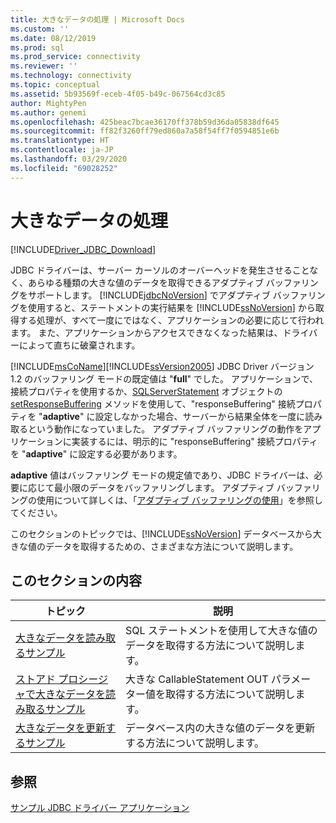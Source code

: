 ```yaml
---
title: 大きなデータの処理 | Microsoft Docs
ms.custom: ''
ms.date: 08/12/2019
ms.prod: sql
ms.prod_service: connectivity
ms.reviewer: ''
ms.technology: connectivity
ms.topic: conceptual
ms.assetid: 5b93569f-eceb-4f05-b49c-067564cd3c85
author: MightyPen
ms.author: genemi
ms.openlocfilehash: 425beac7bcae36170ff378b59d36da05838df645
ms.sourcegitcommit: ff82f3260ff79ed860a7a58f54ff7f0594851e6b
ms.translationtype: HT
ms.contentlocale: ja-JP
ms.lasthandoff: 03/29/2020
ms.locfileid: "69028252"
---
```

# <a name="working-with-large-data"></a>大きなデータの処理

[!INCLUDE[Driver_JDBC_Download](../../../includes/driver_jdbc_download.md)]

JDBC ドライバーは、サーバー カーソルのオーバーヘッドを発生させることなく、あらゆる種類の大きな値のデータを取得できるアダプティブ バッファリングをサポートします。 [!INCLUDE[jdbcNoVersion](../../../includes/jdbcnoversion_md.md)] でアダプティブ バッファリングを使用すると、ステートメントの実行結果を [!INCLUDE[ssNoVersion](../../../includes/ssnoversion-md.md)] から取得する処理が、すべて一度にではなく、アプリケーションの必要に応じて行われます。 また、アプリケーションからアクセスできなくなった結果は、ドライバーによって直ちに破棄されます。  
  
[!INCLUDE[msCoName](../../../includes/msconame_md.md)][!INCLUDE[ssVersion2005](../../../includes/ssversion2005-md.md)] JDBC Driver バージョン 1.2 のバッファリング モードの既定値は "**full**" でした。 アプリケーションで、接続プロパティを使用するか、[SQLServerStatement](../../../connect/jdbc/reference/sqlserverstatement-class.md) オブジェクトの [setResponseBuffering](../../../connect/jdbc/reference/setresponsebuffering-method-sqlserverstatement.md) メソッドを使用して、"responseBuffering" 接続プロパティを "**adaptive**" に設定しなかった場合、サーバーから結果全体を一度に読み取るという動作になっていました。 アダプティブ バッファリングの動作をアプリケーションに実装するには、明示的に "responseBuffering" 接続プロパティを "**adaptive**" に設定する必要があります。  
  
**adaptive** 値はバッファリング モードの規定値であり、JDBC ドライバーは、必要に応じて最小限のデータをバッファリングします。 アダプティブ バッファリングの使用について詳しくは、「[アダプティブ バッファリングの使用](../../../connect/jdbc/using-adaptive-buffering.md)」を参照してください。  
  
このセクションのトピックでは、[!INCLUDE[ssNoVersion](../../../includes/ssnoversion-md.md)] データベースから大きな値のデータを取得するための、さまざまな方法について説明します。  
  
## <a name="in-this-section"></a>このセクションの内容  
  
| トピック                                                                                                                         | 説明                                                              |
| ----------------------------------------------------------------------------------------------------------------------------- | ------------------------------------------------------------------------ |
| [大きなデータを読み取るサンプル](../../../connect/jdbc/code-samples/reading-large-data-sample.md)                                               | SQL ステートメントを使用して大きな値のデータを取得する方法について説明します。       |
| [ストアド プロシージャで大きなデータを読み取るサンプル](../../../connect/jdbc/code-samples/reading-large-data-with-stored-procedures-sample.md) | 大きな CallableStatement OUT パラメーター値を取得する方法について説明します。 |
| [大きなデータを更新するサンプル](../../../connect/jdbc/code-samples/updating-large-data-sample.md)                                             | データベース内の大きな値のデータを更新する方法について説明します。                |
  
## <a name="see-also"></a>参照

[サンプル JDBC ドライバー アプリケーション](../../../connect/jdbc/code-samples/sample-jdbc-driver-applications.md)  
  
